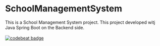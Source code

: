 # SchoolManagementSystem
This is a School Management System project. This project developed witj Java Spring Boot on the Backend side. <br/><br/>
<a href="https://codebeat.co/projects/github-com-serkancicek1-schoolmanagementsystem-master"><img alt="codebeat badge" src="https://codebeat.co/badges/8d0679ef-6c9e-43f3-95d1-756c54565d59" /></a>
